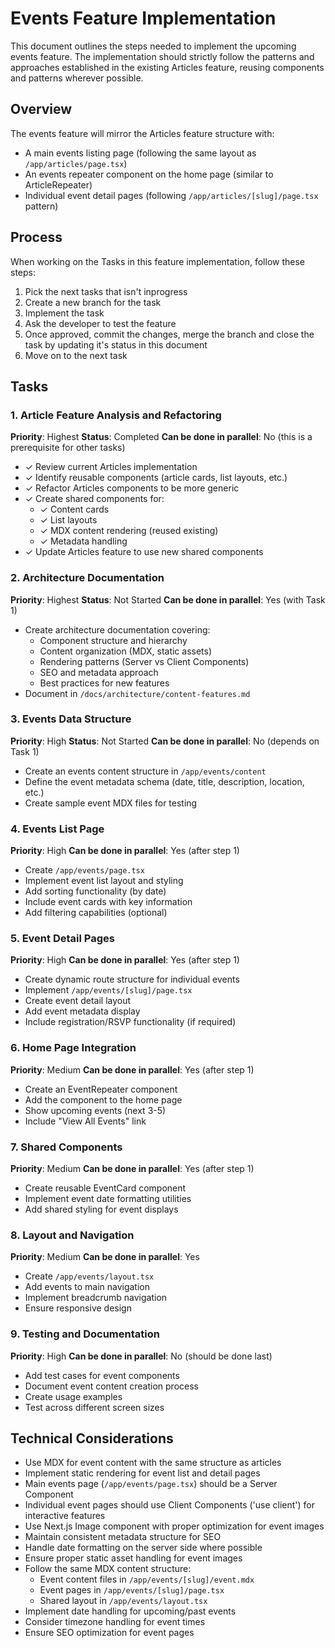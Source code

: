 # Events Feature Implementation

This document outlines the steps needed to implement the upcoming events feature. The implementation should strictly follow the patterns and approaches established in the existing Articles feature, reusing components and patterns wherever possible.

## Overview
The events feature will mirror the Articles feature structure with:
- A main events listing page (following the same layout as `/app/articles/page.tsx`)
- An events repeater component on the home page (similar to ArticleRepeater)
- Individual event detail pages (following `/app/articles/[slug]/page.tsx` pattern)

## Process
When working on the Tasks in this feature implementation, follow these steps:
1. Pick the next tasks that isn't inprogress
2. Create a new branch for the task
3. Implement the task
4. Ask the developer to test the feature
5. Once approved, commit the changes, merge the branch and close the task by updating it's status in this document
6. Move on to the next task

## Tasks

### 1. Article Feature Analysis and Refactoring
**Priority**: Highest
**Status**: Completed
**Can be done in parallel**: No (this is a prerequisite for other tasks)
- ✓ Review current Articles implementation
- ✓ Identify reusable components (article cards, list layouts, etc.)
- ✓ Refactor Articles components to be more generic
- ✓ Create shared components for:
  - ✓ Content cards
  - ✓ List layouts
  - ✓ MDX content rendering (reused existing)
  - ✓ Metadata handling
- ✓ Update Articles feature to use new shared components

### 2. Architecture Documentation
**Priority**: Highest
**Status**: Not Started
**Can be done in parallel**: Yes (with Task 1)
- Create architecture documentation covering:
  - Component structure and hierarchy
  - Content organization (MDX, static assets)
  - Rendering patterns (Server vs Client Components)
  - SEO and metadata approach
  - Best practices for new features
- Document in `/docs/architecture/content-features.md`

### 3. Events Data Structure
**Priority**: High
**Status**: Not Started
**Can be done in parallel**: No (depends on Task 1)
- Create an events content structure in `/app/events/content`
- Define the event metadata schema (date, title, description, location, etc.)
- Create sample event MDX files for testing

### 4. Events List Page
**Priority**: High
**Can be done in parallel**: Yes (after step 1)
- Create `/app/events/page.tsx`
- Implement event list layout and styling
- Add sorting functionality (by date)
- Include event cards with key information
- Add filtering capabilities (optional)

### 5. Event Detail Pages
**Priority**: High
**Can be done in parallel**: Yes (after step 1)
- Create dynamic route structure for individual events
- Implement `/app/events/[slug]/page.tsx`
- Create event detail layout
- Add event metadata display
- Include registration/RSVP functionality (if required)

### 6. Home Page Integration
**Priority**: Medium
**Can be done in parallel**: Yes (after step 1)
- Create an EventRepeater component
- Add the component to the home page
- Show upcoming events (next 3-5)
- Include "View All Events" link

### 7. Shared Components
**Priority**: Medium
**Can be done in parallel**: Yes (after step 1)
- Create reusable EventCard component
- Implement event date formatting utilities
- Add shared styling for event displays

### 8. Layout and Navigation
**Priority**: Medium
**Can be done in parallel**: Yes
- Create `/app/events/layout.tsx`
- Add events to main navigation
- Implement breadcrumb navigation
- Ensure responsive design

### 9. Testing and Documentation
**Priority**: High
**Can be done in parallel**: No (should be done last)
- Add test cases for event components
- Document event content creation process
- Create usage examples
- Test across different screen sizes

## Technical Considerations
- Use MDX for event content with the same structure as articles
- Implement static rendering for event list and detail pages
- Main events page (`/app/events/page.tsx`) should be a Server Component
- Individual event pages should use Client Components ('use client') for interactive features
- Use Next.js Image component with proper optimization for event images
- Maintain consistent metadata structure for SEO
- Handle date formatting on the server side where possible
- Ensure proper static asset handling for event images
- Follow the same MDX content structure:
  - Event content files in `/app/events/[slug]/event.mdx`
  - Event pages in `/app/events/[slug]/page.tsx`
  - Shared layout in `/app/events/layout.tsx`
- Implement date handling for upcoming/past events
- Consider timezone handling for event times
- Ensure SEO optimization for event pages
